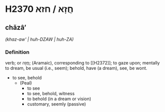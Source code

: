 # H2370 חֲזָא / חזא

## chăzâʼ

_(khaz-aw' | huh-DZAW | huh-ZA)_

### Definition

verb; or חֲזָה; (Aramaic), corresponding to [[H2372]]; to gaze upon; mentally to dream, be usual (i.e., seem); behold, have (a dream), see, be wont.

- to see, behold
    - (Peal)
        - to see
        - to see, behold, witness
        - to behold (in a dream or vision)
        - customary, seemly (passive)

